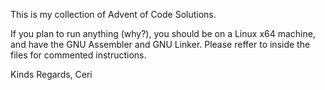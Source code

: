 This is my collection of Advent of Code Solutions.

If you plan to run anything (why?), you should be on a Linux x64 machine, and have the GNU Assembler and GNU Linker.
Please reffer to inside the files for commented instructions.

Kinds Regards,
Ceri
